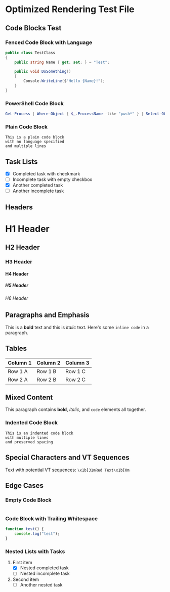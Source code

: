 ﻿# Optimized Rendering Test File

## Code Blocks Test

### Fenced Code Block with Language

```csharp
public class TestClass
{
    public string Name { get; set; } = "Test";
    
    public void DoSomething()
    {
        Console.WriteLine($"Hello {Name}!");
    }
}
```

### PowerShell Code Block

```powershell
Get-Process | Where-Object { $_.ProcessName -like "pwsh*" } | Select-Object ProcessName, Id
```

### Plain Code Block

```
This is a plain code block
with no language specified
and multiple lines
```

## Task Lists

- [x] Completed task with checkmark
- [ ] Incomplete task with empty checkbox
- [x] Another completed task
- [ ] Another incomplete task

## Headers

# H1 Header
## H2 Header  
### H3 Header
#### H4 Header
##### H5 Header
###### H6 Header

## Paragraphs and Emphasis

This is a **bold** text and this is *italic* text.
Here's some `inline code` in a paragraph.

## Tables

| Column 1 | Column 2 | Column 3 |
|----------|----------|----------|
| Row 1 A  | Row 1 B  | Row 1 C  |
| Row 2 A  | Row 2 B  | Row 2 C  |

## Mixed Content

This paragraph contains **bold**, *italic*, and `code` elements all together.

### Indented Code Block

    This is an indented code block
    with multiple lines
    and preserved spacing

## Special Characters and VT Sequences

Text with potential VT sequences: `\x1b[31mRed Text\x1b[0m`

## Edge Cases

### Empty Code Block

```

```

### Code Block with Trailing Whitespace

```javascript
function test() {
    console.log("test");    
}    
```

### Nested Lists with Tasks

1. First item
   - [x] Nested completed task
   - [ ] Nested incomplete task
2. Second item
   - [ ] Another nested task
